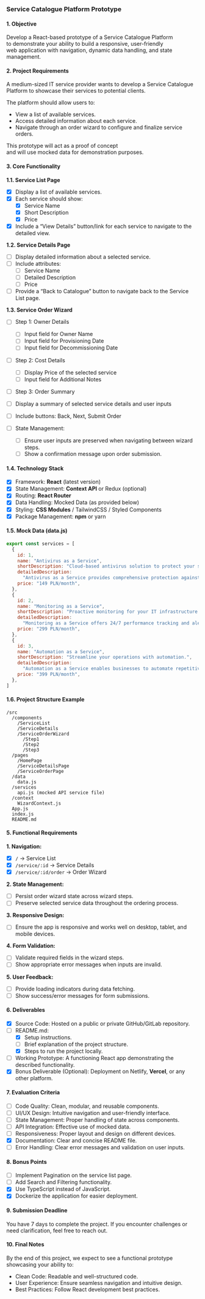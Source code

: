 ### Service Catalogue Platform Prototype

#### 1. Objective

Develop a React-based prototype of a Service Catalogue Platform  
to demonstrate your ability to build a responsive, user-friendly  
web application with navigation, dynamic data handling, and state  
management.

#### 2. Project Requirements

A medium-sized IT service provider wants to develop a Service Catalogue  
Platform to showcase their services to potential clients.

The platform should allow users to:

- View a list of available services.
- Access detailed information about each service.
- Navigate through an order wizard to configure and finalize service orders.

This prototype will act as a proof of concept  
and will use mocked data for demonstration purposes.

#### 3. Core Functionality

**1.1. Service List Page**

- [x] Display a list of available services.
- [x] Each service should show:
  - [x] Service Name
  - [x] Short Description
  - [x] Price
- [x] Include a “View Details” button/link for each service to navigate to the detailed view.

**1.2. Service Details Page**

- [ ] Display detailed information about a selected service.
- [ ] Include attributes:
  - [ ] Service Name
  - [ ] Detailed Description
  - [ ] Price
- [ ] Provide a “Back to Catalogue” button to navigate back to the Service List page.

**1.3. Service Order Wizard**

- [ ] Step 1: Owner Details
  - [ ] Input field for Owner Name
  - [ ] Input field for Provisioning Date
  - [ ] Input field for Decommissioning Date
- [ ] Step 2: Cost Details
  - [ ] Display Price of the selected service
  - [ ] Input field for Additional Notes
- [ ] Step 3: Order Summary

- [ ] Display a summary of selected service details and user inputs
- [ ] Include buttons: Back, Next, Submit Order

- [ ] State Management:
  - [ ] Ensure user inputs are preserved when navigating between wizard steps.
  - [ ] Show a confirmation message upon order submission.

#### 1.4. Technology Stack

- [x] Framework: **React** (latest version)
- [x] State Management: **Context API** or Redux (optional)
- [x] Routing: **React Router**
- [x] Data Handling: Mocked Data (as provided below)
- [x] Styling: **CSS Modules** / TailwindCSS / Styled Components
- [x] Package Management: **npm** or yarn

#### 1.5. Mock Data (data.js)

```javascript
export const services = [
  {
    id: 1,
    name: "Antivirus as a Service",
    shortDescription: "Cloud-based antivirus solution to protect your systems.",
    detailedDescription:
      "Antivirus as a Service provides comprehensive protection against malware, ransomware, and phishing attacks. With real-time threat detection, automatic updates, and centralized management, your business remains secure and compliant.",
    price: "149 PLN/month",
  },
  {
    id: 2,
    name: "Monitoring as a Service",
    shortDescription: "Proactive monitoring for your IT infrastructure.",
    detailedDescription:
      "Monitoring as a Service offers 24/7 performance tracking and alerts for your servers, applications, and network devices. Reduce downtime and ensure optimal performance with customizable dashboards and detailed reporting.",
    price: "299 PLN/month",
  },
  {
    id: 3,
    name: "Automation as a Service",
    shortDescription: "Streamline your operations with automation.",
    detailedDescription:
      "Automation as a Service enables businesses to automate repetitive tasks and workflows. From process optimization to integration with third-party tools, improve efficiency and reduce manual errors with our flexible automation solutions.",
    price: "399 PLN/month",
  },
]
```

#### 1.6. Project Structure Example

```
/src
  /components
    /ServiceList
    /ServiceDetails
    /ServiceOrderWizard
      /Step1
      /Step2
      /Step3
  /pages
    /HomePage
    /ServiceDetailsPage
    /ServiceOrderPage
  /data
    data.js
  /services
    api.js (mocked API service file)
  /context
    WizardContext.js
  App.js
  index.js
  README.md
```

#### 5. Functional Requirements

**1. Navigation:**

- [x] `/` → Service List
- [x] `/service/:id` → Service Details
- [x] `/service/:id/order` → Order Wizard

**2. State Management:**

- [ ] Persist order wizard state across wizard steps.
- [ ] Preserve selected service data throughout the ordering process.

**3. Responsive Design:**

- [ ] Ensure the app is responsive and works well on desktop, tablet, and mobile devices.

**4. Form Validation:**

- [ ] Validate required fields in the wizard steps.
- [ ] Show appropriate error messages when inputs are invalid.

**5. User Feedback:**

- [ ] Provide loading indicators during data fetching.
- [ ] Show success/error messages for form submissions.

#### 6. Deliverables

- [x] Source Code: Hosted on a public or private GitHub/GitLab repository.
- [ ] README.md:
  - [x] Setup instructions.
  - [ ] Brief explanation of the project structure.
  - [x] Steps to run the project locally.
- [ ] Working Prototype: A functioning React app demonstrating the described functionality.
- [x] Bonus Deliverable (Optional): Deployment on Netlify, **Vercel**, or any other platform.

#### 7. Evaluation Criteria

- [ ] Code Quality: Clean, modular, and reusable components.
- [ ] UI/UX Design: Intuitive navigation and user-friendly interface.
- [ ] State Management: Proper handling of state across components.
- [ ] API Integration: Effective use of mocked data.
- [ ] Responsiveness: Proper layout and design on different devices.
- [x] Documentation: Clear and concise README file.
- [ ] Error Handling: Clear error messages and validation on user inputs.

#### 8. Bonus Points

- [ ] Implement Pagination on the service list page.
- [ ] Add Search and Filtering functionality.
- [x] Use TypeScript instead of JavaScript.
- [x] Dockerize the application for easier deployment.

#### 9. Submission Deadline

You have 7 days to complete the project. If you encounter challenges or need clarification, feel free to reach out.

#### 10. Final Notes

By the end of this project, we expect to see a functional prototype showcasing your ability to:

- Clean Code: Readable and well-structured code.
- User Experience: Ensure seamless navigation and intuitive design.
- Best Practices: Follow React development best practices.
